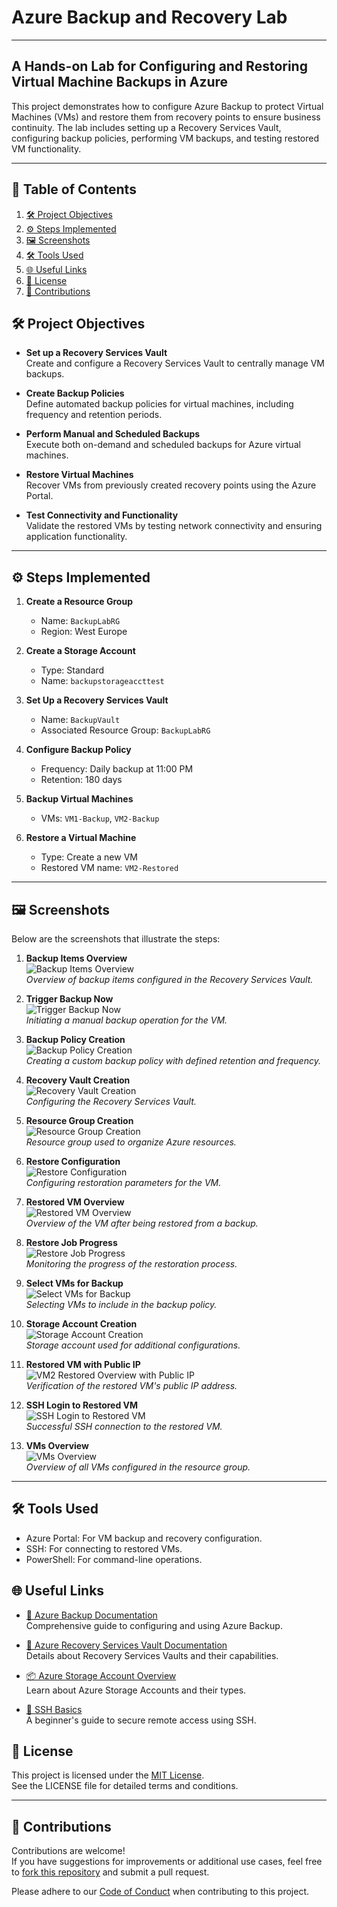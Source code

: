 # Azure Backup and Recovery Lab
---
A Hands-on Lab for Configuring and Restoring Virtual Machine Backups in Azure
---
This project demonstrates how to configure Azure Backup to protect Virtual Machines (VMs) and restore them from recovery points to ensure business continuity. The lab includes setting up a Recovery Services Vault, configuring backup policies, performing VM backups, and testing restored VM functionality.

---

## 📖 Table of Contents
1. [🛠️ Project Objectives](#project-objectives)
2. [⚙️ Steps Implemented](#steps-implemented)
3. [🖼️ Screenshots](#screenshots)
4. [🛠️ Tools Used](#tools-used)
5. [🌐 Useful Links](#useful-links)
6. [📜 License](#license)
7. [🤝 Contributions](#contributions)



## 🛠️ Project Objectives

- **Set up a Recovery Services Vault**  
  Create and configure a Recovery Services Vault to centrally manage VM backups.

- **Create Backup Policies**  
  Define automated backup policies for virtual machines, including frequency and retention periods.

- **Perform Manual and Scheduled Backups**  
  Execute both on-demand and scheduled backups for Azure virtual machines.

- **Restore Virtual Machines**  
  Recover VMs from previously created recovery points using the Azure Portal.

- **Test Connectivity and Functionality**  
  Validate the restored VMs by testing network connectivity and ensuring application functionality.




---

## ⚙️ Steps Implemented
1. **Create a Resource Group**  
   - Name: `BackupLabRG`  
   - Region: West Europe

2. **Create a Storage Account**  
   - Type: Standard  
   - Name: `backupstorageaccttest`

3. **Set Up a Recovery Services Vault**  
   - Name: `BackupVault`  
   - Associated Resource Group: `BackupLabRG`

4. **Configure Backup Policy**  
   - Frequency: Daily backup at 11:00 PM  
   - Retention: 180 days

5. **Backup Virtual Machines**  
   - VMs: `VM1-Backup`, `VM2-Backup`

6. **Restore a Virtual Machine**  
   - Type: Create a new VM  
   - Restored VM name: `VM2-Restored`

---

## 🖼️ Screenshots

Below are the screenshots that illustrate the steps:

1. **Backup Items Overview**  
   ![Backup Items Overview](images/backup-items.png)  
   *Overview of backup items configured in the Recovery Services Vault.*

2. **Trigger Backup Now**  
   ![Trigger Backup Now](images/backup-now.png)  
   *Initiating a manual backup operation for the VM.*

3. **Backup Policy Creation**  
   ![Backup Policy Creation](images/backup-policy-creation-final.png)  
   *Creating a custom backup policy with defined retention and frequency.*

4. **Recovery Vault Creation**  
   ![Recovery Vault Creation](images/recovery-vault-creation.png)  
   *Configuring the Recovery Services Vault.*

5. **Resource Group Creation**  
   ![Resource Group Creation](images/resource-group-creation.png)  
   *Resource group used to organize Azure resources.*

6. **Restore Configuration**  
   ![Restore Configuration](images/restore-configuration.png)  
   *Configuring restoration parameters for the VM.*

7. **Restored VM Overview**  
   ![Restored VM Overview](images/restored-vm-overview.png)  
   *Overview of the VM after being restored from a backup.*

8. **Restore Job Progress**  
   ![Restore Job Progress](images/restore-job-progress.png)  
   *Monitoring the progress of the restoration process.*

9. **Select VMs for Backup**  
   ![Select VMs for Backup](images/select-vms-backup.png)  
   *Selecting VMs to include in the backup policy.*

10. **Storage Account Creation**  
    ![Storage Account Creation](images/storage-account-creation.png)  
    *Storage account used for additional configurations.*

11. **Restored VM with Public IP**  
    ![VM2 Restored Overview with Public IP](images/vm2-restored-overview-with-public-ip.png)  
    *Verification of the restored VM's public IP address.*

12. **SSH Login to Restored VM**  
    ![SSH Login to Restored VM](images/vm2-restored-ssh-login.png)  
    *Successful SSH connection to the restored VM.*

13. **VMs Overview**  
    ![VMs Overview](images/vms-overview.png)  
    *Overview of all VMs configured in the resource group.*
---

## 🛠️ Tools Used
  - Azure Portal: For VM backup and recovery configuration.
  - SSH: For connecting to restored VMs.
  - PowerShell: For command-line operations.

## 🌐 Useful Links

- [📖 Azure Backup Documentation](https://learn.microsoft.com/en-us/azure/backup/)  
  Comprehensive guide to configuring and using Azure Backup.

- [📂 Azure Recovery Services Vault Documentation](https://learn.microsoft.com/en-us/azure/backup/backup-azure-recovery-services-vault-overview)  
  Details about Recovery Services Vaults and their capabilities.

- [📦 Azure Storage Account Overview](https://learn.microsoft.com/en-us/azure/storage/common/storage-account-overview)  
  Learn about Azure Storage Accounts and their types.

- [🔐 SSH Basics](https://www.ssh.com/academy/ssh)  
  A beginner's guide to secure remote access using SSH.




## 📜 License

This project is licensed under the [MIT License](./LICENSE).  
See the LICENSE file for detailed terms and conditions.

---

## 🤝 Contributions

Contributions are welcome!  
If you have suggestions for improvements or additional use cases, feel free to [fork this repository](https://github.com/dinAlexDu/Azure-Backup-and-Recovery-Lab) and submit a pull request.  

Please adhere to our [Code of Conduct](./CODE_OF_CONDUCT.md) when contributing to this project.



